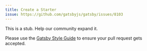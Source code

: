 ```yaml
---
title: Create a Starter
issue: https://github.com/gatsbyjs/gatsby/issues/8103
---
```


This is a stub. Help our community expand it.

Please use the [Gatsby Style Guide](/contributing/gatsby-style-guide/) to ensure your
pull request gets accepted.
